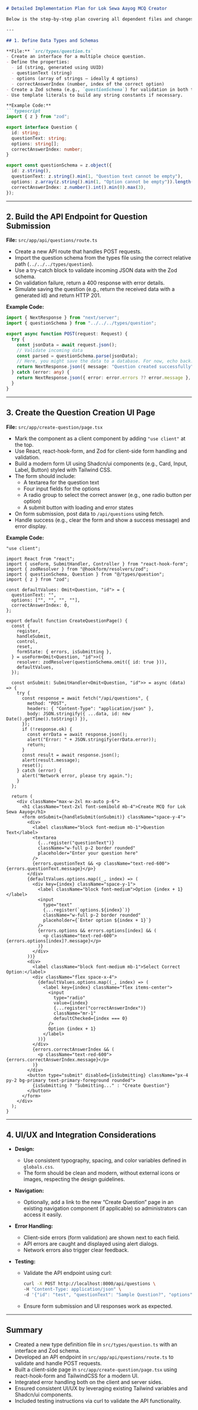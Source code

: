 ```markdown
# Detailed Implementation Plan for Lok Sewa Aayog MCQ Creator

Below is the step-by-step plan covering all dependent files and changes.

---

## 1. Define Data Types and Schemas

**File:** `src/types/question.ts`  
- Create an interface for a multiple choice question.  
- Define the properties:  
  - id (string, generated using UUID)  
  - questionText (string)  
  - options (array of strings – ideally 4 options)  
  - correctAnswerIndex (number, index of the correct option)  
- Create a Zod schema (e.g., `questionSchema`) for validation in both the client and API.  
- Use template literals to build any string constants if necessary.

**Example Code:**
```typescript
import { z } from "zod";

export interface Question {
  id: string;
  questionText: string;
  options: string[];
  correctAnswerIndex: number;
}

export const questionSchema = z.object({
  id: z.string(),
  questionText: z.string().min(1, "Question text cannot be empty"),
  options: z.array(z.string().min(1, "Option cannot be empty")).length(4, "Exactly four options required"),
  correctAnswerIndex: z.number().int().min(0).max(3),
});
```

---

## 2. Build the API Endpoint for Question Submission

**File:** `src/app/api/questions/route.ts`  
- Create a new API route that handles POST requests.  
- Import the question schema from the types file using the correct relative path (`../../../types/question`).  
- Use a try-catch block to validate incoming JSON data with the Zod schema.  
- On validation failure, return a 400 response with error details.  
- Simulate saving the question (e.g., return the received data with a generated id) and return HTTP 201.

**Example Code:**
```typescript
import { NextResponse } from "next/server";
import { questionSchema } from "../../../types/question";

export async function POST(request: Request) {
  try {
    const jsonData = await request.json();
    // Validate incoming data
    const parsed = questionSchema.parse(jsonData);
    // Here, you might save the data to a database. For now, echo back.
    return NextResponse.json({ message: "Question created successfully", question: parsed }, { status: 201 });
  } catch (error: any) {
    return NextResponse.json({ error: error.errors ?? error.message }, { status: 400 });
  }
}
```

---

## 3. Create the Question Creation UI Page

**File:** `src/app/create-question/page.tsx`  
- Mark the component as a client component by adding `"use client"` at the top.  
- Use React, react-hook-form, and Zod for client-side form handling and validation.  
- Build a modern form UI using Shadcn/ui components (e.g., Card, Input, Label, Button) styled with Tailwind CSS.  
- The form should include:  
  - A textarea for the question text  
  - Four input fields for the options  
  - A radio group to select the correct answer (e.g., one radio button per option)  
  - A submit button with loading and error states  
- On form submission, post data to `/api/questions` using fetch.  
- Handle success (e.g., clear the form and show a success message) and error display.

**Example Code:**
```tsx
"use client";

import React from "react";
import { useForm, SubmitHandler, Controller } from "react-hook-form";
import { zodResolver } from "@hookform/resolvers/zod";
import { questionSchema, Question } from "@/types/question";
import { z } from "zod";

const defaultValues: Omit<Question, "id"> = {
  questionText: "",
  options: ["", "", "", ""],
  correctAnswerIndex: 0,
};

export default function CreateQuestionPage() {
  const {
    register,
    handleSubmit,
    control,
    reset,
    formState: { errors, isSubmitting },
  } = useForm<Omit<Question, "id">>({
    resolver: zodResolver(questionSchema.omit({ id: true })),
    defaultValues,
  });

  const onSubmit: SubmitHandler<Omit<Question, "id">> = async (data) => {
    try {
      const response = await fetch("/api/questions", {
        method: "POST",
        headers: { "Content-Type": "application/json" },
        body: JSON.stringify({ ...data, id: new Date().getTime().toString() }),
      });
      if (!response.ok) {
        const errData = await response.json();
        alert("Error: " + JSON.stringify(errData.error));
        return;
      }
      const result = await response.json();
      alert(result.message);
      reset();
    } catch (error) {
      alert("Network error, please try again.");
    }
  };

  return (
    <div className="max-w-2xl mx-auto p-6">
      <h1 className="text-2xl font-semibold mb-4">Create MCQ for Lok Sewa Aayog</h1>
      <form onSubmit={handleSubmit(onSubmit)} className="space-y-4">
        <div>
          <label className="block font-medium mb-1">Question Text</label>
          <textarea
            {...register("questionText")}
            className="w-full p-2 border rounded"
            placeholder="Enter your question here"
          />
          {errors.questionText && <p className="text-red-600">{errors.questionText.message}</p>}
        </div>
        {defaultValues.options.map((_, index) => (
          <div key={index} className="space-y-1">
            <label className="block font-medium">Option {index + 1}</label>
            <input
              type="text"
              {...register(`options.${index}`)}
              className="w-full p-2 border rounded"
              placeholder={`Enter option ${index + 1}`}
            />
            {errors.options && errors.options[index] && (
              <p className="text-red-600">{errors.options[index]?.message}</p>
            )}
          </div>
        ))}
        <div>
          <label className="block font-medium mb-1">Select Correct Option:</label>
          <div className="flex space-x-4">
            {defaultValues.options.map((_, index) => (
              <label key={index} className="flex items-center">
                <input
                  type="radio"
                  value={index}
                  {...register("correctAnswerIndex")}
                  className="mr-1"
                  defaultChecked={index === 0}
                />
                Option {index + 1}
              </label>
            ))}
          </div>
          {errors.correctAnswerIndex && (
            <p className="text-red-600">{errors.correctAnswerIndex.message}</p>
          )}
        </div>
        <button type="submit" disabled={isSubmitting} className="px-4 py-2 bg-primary text-primary-foreground rounded">
          {isSubmitting ? "Submitting..." : "Create Question"}
        </button>
      </form>
    </div>
  );
}
```

---

## 4. UI/UX and Integration Considerations

- **Design:**  
  - Use consistent typography, spacing, and color variables defined in `globals.css`.  
  - The form should be clean and modern, without external icons or images, respecting the design guidelines.

- **Navigation:**  
  - Optionally, add a link to the new “Create Question” page in an existing navigation component (if applicable) so administrators can access it easily.

- **Error Handling:**  
  - Client-side errors (form validation) are shown next to each field.  
  - API errors are caught and displayed using alert dialogs.  
  - Network errors also trigger clear feedback.

- **Testing:**  
  - Validate the API endpoint using curl:
    ```bash
    curl -X POST http://localhost:8000/api/questions \
    -H "Content-Type: application/json" \
    -d '{"id": "test", "questionText": "Sample Question?", "options": ["A", "B", "C", "D"], "correctAnswerIndex": 2}'
    ```
  - Ensure form submission and UI responses work as expected.

---

## Summary

- Created a new type definition file in `src/types/question.ts` with an interface and Zod schema.
- Developed an API endpoint in `src/app/api/questions/route.ts` to validate and handle POST requests.
- Built a client-side page in `src/app/create-question/page.tsx` using react-hook-form and TailwindCSS for a modern UI.
- Integrated error handling both on the client and server sides.
- Ensured consistent UI/UX by leveraging existing Tailwind variables and Shadcn/ui components.
- Included testing instructions via curl to validate the API functionality.
